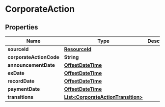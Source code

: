 
# CorporateAction

## Properties
Name | Type | Description | Notes
------------ | ------------- | ------------- | -------------
**sourceId** | [**ResourceId**](ResourceId.md) |  | 
**corporateActionCode** | **String** |  | 
**announcementDate** | [**OffsetDateTime**](OffsetDateTime.md) |  |  [optional]
**exDate** | [**OffsetDateTime**](OffsetDateTime.md) |  |  [optional]
**recordDate** | [**OffsetDateTime**](OffsetDateTime.md) |  |  [optional]
**paymentDate** | [**OffsetDateTime**](OffsetDateTime.md) |  |  [optional]
**transitions** | [**List&lt;CorporateActionTransition&gt;**](CorporateActionTransition.md) |  |  [optional]



